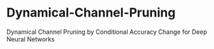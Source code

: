 # Dynamical-Channel-Pruning
Dynamical Channel Pruning by Conditional Accuracy Change for Deep Neural Networks
